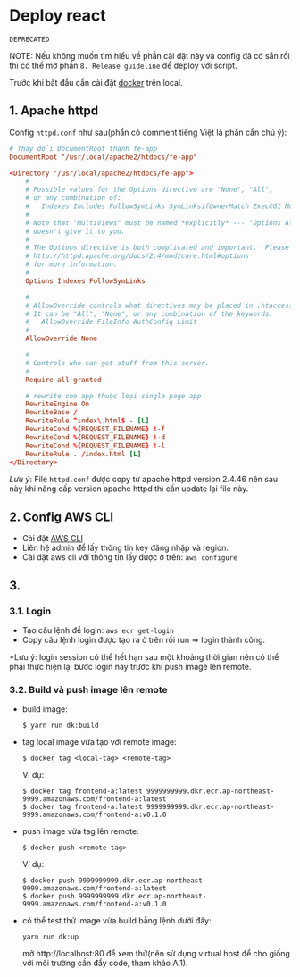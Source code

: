 # Deploy react
```
DEPRECATED
```

NOTE: Nếu không muốn tìm hiểu về phần cài đặt này và config đã có sẵn rồi thì có thể mở phần `8. Release guideline` để deploy với script.

Trước khi bắt đầu cần cài đặt [docker](https://www.docker.com/get-started) trên local.

## 1. Apache httpd
Config `httpd.conf` như sau(phần có comment tiếng Việt là phần cần chú ý):
```conf
# Thay đổi DocumentRoot thành fe-app
DocumentRoot "/usr/local/apache2/htdocs/fe-app"

<Directory "/usr/local/apache2/htdocs/fe-app">
    #
    # Possible values for the Options directive are "None", "All",
    # or any combination of:
    #   Indexes Includes FollowSymLinks SymLinksifOwnerMatch ExecCGI MultiViews
    #
    # Note that "MultiViews" must be named *explicitly* --- "Options All"
    # doesn't give it to you.
    #
    # The Options directive is both complicated and important.  Please see
    # http://httpd.apache.org/docs/2.4/mod/core.html#options
    # for more information.
    #
    Options Indexes FollowSymLinks

    #
    # AllowOverride controls what directives may be placed in .htaccess files.
    # It can be "All", "None", or any combination of the keywords:
    #   AllowOverride FileInfo AuthConfig Limit
    #
    AllowOverride None

    #
    # Controls who can get stuff from this server.
    #
    Require all granted

    # rewrite cho app thuộc loại single page app
    RewriteEngine On
    RewriteBase /
    RewriteRule ^index\.html$ - [L]
    RewriteCond %{REQUEST_FILENAME} !-f
    RewriteCond %{REQUEST_FILENAME} !-d
    RewriteCond %{REQUEST_FILENAME} !-l
    RewriteRule . /index.html [L]
</Directory>
```

*Lưu ý*: File `httpd.conf` được copy từ apache httpd version 2.4.46 nên sau này khi nâng cấp version apache httpd thì cần update lại file này.

## 2. Config AWS CLI
- Cài đặt [AWS CLI](https://docs.aws.amazon.com/cli/latest/userguide/install-windows.html)
- Liên hệ admin để lấy thông tin key đăng nhập và region.
- Cài đặt aws cli với thông tin lấy được ở trên: `aws configure`

## 3.
### 3.1. Login
- Tạo câu lệnh để login: `aws ecr get-login`
- Copy câu lệnh login được tạo ra ở trên rồi run => login thành công.

*Lưu ý: login session có thể hết hạn sau một khoảng thời gian nên có thể phải thực hiện lại bước login này trước khi push image lên remote.

### 3.2. Build và push image lên remote
- build image:
  ```
  $ yarn run dk:build
  ```

- tag local image vừa tạo với remote image:
  ```
  $ docker tag <local-tag> <remote-tag>
  ```

  Ví dụ:
  ```
  $ docker tag frontend-a:latest 9999999999.dkr.ecr.ap-northeast-9999.amazonaws.com/frontend-a:latest
  $ docker tag frontend-a:latest 9999999999.dkr.ecr.ap-northeast-9999.amazonaws.com/frontend-a:v0.1.0
  ```

- push image vừa tag lên remote:
  ```
  $ docker push <remote-tag>
  ```

  Ví dụ:
  ```
  $ docker push 9999999999.dkr.ecr.ap-northeast-9999.amazonaws.com/frontend-a:latest
  $ docker push 9999999999.dkr.ecr.ap-northeast-9999.amazonaws.com/frontend-a:v0.1.0
  ```

- có thể test thử image vừa build bằng lệnh dưới đây:
  ```
  yarn run dk:up
  ```

  mở http://localhost:80 để xem thử(nên sử dụng virtual host để cho giống với môi trường cần đẩy code, tham khảo A.1).